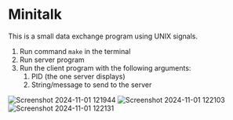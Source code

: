 # Minitalk

This is a small data exchange program using UNIX signals.

1) Run command ```make``` in the terminal
2) Run server program
3) Run the client program with the following arguments:
   1) PID (the one server displays)
   2) String/message to send to the server

![Screenshot 2024-11-01 121944](https://github.com/user-attachments/assets/0cf11a67-9ce1-4356-a9df-415211ddb7f6)
![Screenshot 2024-11-01 122103](https://github.com/user-attachments/assets/5d8d93d7-4c60-4c16-9a33-cd294573fd28)
![Screenshot 2024-11-01 122131](https://github.com/user-attachments/assets/03342746-2622-4481-919f-a5246226123d)
